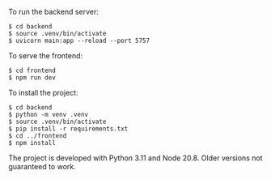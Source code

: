 To run the backend server:

```shell
$ cd backend
$ source .venv/bin/activate
$ uvicorn main:app --reload --port 5757
```

To serve the frontend:

```shell
$ cd frontend
$ npm run dev
```

To install the project:

```shell
$ cd backend
$ python -m venv .venv
$ source .venv/bin/activate
$ pip install -r requirements.txt
$ cd ../frontend
$ npm install
```

The project is developed with Python 3.11 and Node 20.8. Older versions not guaranteed to work.
